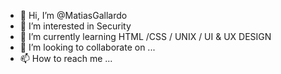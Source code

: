 - 👋 Hi, I’m @MatiasGallardo
- 👀 I’m interested in Security
- 🌱 I’m currently learning HTML /CSS / UNIX / UI & UX DESIGN 
- 💞️ I’m looking to collaborate on ...
- 📫 How to reach me ...

<!---
MatiasGallardo/MatiasGallardo is a ✨ special ✨ repository because its `README.md` (this file) appears on your GitHub profile.
You can click the Preview link to take a look at your changes.
--->
